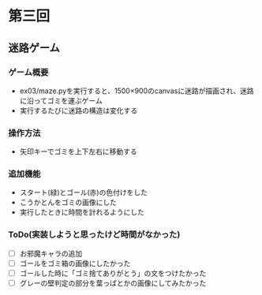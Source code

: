 # 第三回
## 迷路ゲーム
### ゲーム概要
- ex03/maze.pyを実行すると、1500×900のcanvasに迷路が描画され、迷路に沿ってゴミを運ぶゲーム
- 実行するたびに迷路の構造は変化する
### 操作方法
- 矢印キーでゴミを上下左右に移動する
### 追加機能
- スタート(緑)とゴール(赤)の色付けをした
- こうかとんをゴミの画像にした
- 実行したときに時間を計れるようにした
### ToDo(実装しようと思ったけど時間がなかった)
- [ ] お邪魔キャラの追加
- [ ] ゴールをゴミ箱の画像にしたかった
- [ ] ゴールした時に「ゴミ捨てありがとう」の文をつけたかった
- [ ] グレーの壁判定の部分を葉っぱとかの画像にしてみたかった